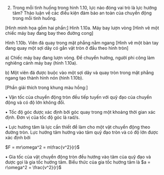 2. Trong mỗi tình huống trong hình 1.10, lực nào đóng vai trò là lực hướng tâm? Thảo luận về các điều kiện đảm bảo an toàn của chuyển động trong mỗi tình huống.

[Hình minh họa gồm hai phần:]
Hình 1.10a. Máy bay lượn vòng
[Hình vẽ một chiếc máy bay đang bay theo đường cong]

Hình 1.10b. Viên đá quay trong mặt phẳng nằm ngang
[Hình vẽ một bàn tay đang quay một sợi dây có gắn vật tròn ở đầu theo hình tròn]

a) Chiếc máy bay đang lượn vòng. Để chuyển hướng, người phi công làm nghiêng cánh máy bay (hình 1.10a).

b) Một viên đá được buộc vào một sợi dây và quay tròn trong mặt phẳng ngang tạo thành hình nón (hình 1.10b).

[Phần giải thích trong khung màu hồng:]

• Vận tốc của chuyển động tròn đều tiếp tuyến với quỹ đạo của chuyển động và có độ lớn không đổi.

• Tốc độ góc được xác định bởi góc quay trong một khoảng thời gian xác định. Đơn vị của tốc độ góc là rad/s.

• Lực hướng tâm là lực cần thiết để làm cho một vật chuyển động theo đường tròn. Lực hướng tâm hướng vào tâm quỹ đạo tròn và có độ lớn được xác định bởi

$F = mr\omega^2 = m\frac{v^2}{r}$

• Gia tốc của vật chuyển động tròn đều hướng vào tâm của quỹ đạo và được gọi là gia tốc hướng tâm. Biểu thức của gia tốc hướng tâm là $a = r\omega^2 = \frac{v^2}{r}$